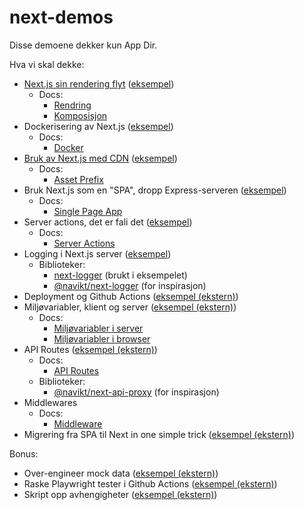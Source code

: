 # next-demos

Disse demoene dekker kun App Dir.

Hva vi skal dekke:

* [Next.js sin rendering flyt](docs/RSC.md) ([eksempel](demos/rendering))
  * Docs:
    * [Rendring](https://nextjs.org/docs/app/building-your-application/rendering)
    * [Komposisjon](https://nextjs.org/docs/app/building-your-application/rendering/composition-patterns)
* Dockerisering av Next.js ([eksempel](demos/standalone))
  * Docs:
    * [Docker](https://nextjs.org/docs/app/building-your-application/deploying#docker-image)
* [Bruk av Next.js med CDN](docs/CDN.md) ([eksempel](demos/asset-prefix))
  * Docs:
    * [Asset Prefix](https://nextjs.org/docs/app/api-reference/config/next-config-js/assetPrefix)
* Bruk Next.js som en "SPA", dropp Express-serveren ([eksempel](demos/spa-ish))
  * Docs:
    * [Single Page App](https://nextjs.org/docs/app/building-your-application/upgrading/single-page-applications)
* Server actions, det er fali det ([eksempel](demos/danger-actions))
  * Docs:
    * [Server Actions](https://nextjs.org/docs/app/building-your-application/data-fetching/server-actions-and-mutations)
* Logging i Next.js server ([eksempel](demos/logging))
  * Biblioteker:
    * [next-logger](https://www.npmjs.com/package/next-logger) (brukt i eksempelet)
    * [@navikt/next-logger](https://github.com/navikt/next-logger) (for inspirasjon)
* Deployment og Github Actions ([eksempel (ekstern)](https://github.com/navikt/teamsykmelding-github-actions-workflows/blob/main/.github/workflows/next-app.yaml#L60-L78))
* Miljøvariabler, klient og server ([eksempel (ekstern)](https://github.com/navikt/syk-dig/blob/main/src/utils/env.ts))
  * Docs:
    * [Miljøvariabler i server](https://nextjs.org/docs/app/building-your-application/configuring/environment-variables)
    * [Miljøvariabler i browser](https://nextjs.org/docs/app/building-your-application/configuring/environment-variables#bundling-environment-variables-for-the-browser)
* API Routes ([eksempel (ekstern)](https://github.com/navikt/syk-inn/blob/main/src/app/(fhir)/fhir/sykmelding/submit/route.ts#L48))
  * Docs:
    * [API Routes](https://nextjs.org/docs/app/building-your-application/routing/route-handlers)
  * Biblioteker:
    * [@navikt/next-api-proxy](https://github.com/navikt/next-api-proxy) (for inspirasjon)
* Middlewares
  * Docs:
    * [Middleware](https://nextjs.org/docs/app/building-your-application/routing/middleware)
* Migrering fra SPA til Next in one simple trick ([eksempel (ekstern)](https://github.com/navikt/ditt-sykefravaer/blob/88e52fceacf74bda016f3c7abde7679ddf15f2a6/src/pages/%5B%5B...app%5D%5D.tsx))

Bonus:

* Over-engineer mock
  data ([eksempel (ekstern)](https://github.com/navikt/sykmeldinger/blob/main/src/server/graphql/mock-db/index.ts))
* Raske Playwright tester i Github Actions ([eksempel (ekstern)](https://github.com/navikt/syk-dig/blob/main/.github/workflows/deploy.yaml#L19-L75))
* Skript opp avhengigheter ([eksempel (ekstern)](https://github.com/navikt/syk-inn/tree/main/scripts))
